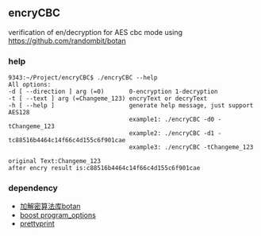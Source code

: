 encryCBC
---

verification of en/decryption for AES cbc mode using https://github.com/randombit/botan

### help
```
9343:~/Project/encryCBC$ ./encryCBC --help
All options:
-d [ --direction ] arg (=0)       0-encryption 1-decryption
-t [ --text ] arg (=Changeme_123) encryText or decryText
-h [ --help ]                     generate help message, just support AES128
                                  example1: ./encryCBC -d0 -tChangeme_123
                                  example2: ./encryCBC -d1 -tc88516b4464c14f66c4d155c6f901cae
                                  example3: ./encryCBC -tChangeme_123

original Text:Changeme_123
after encry result is:c88516b4464c14f66c4d155c6f901cae
```

### dependency
* [加解密算法库botan](https://github.com/randombit/botan)
* [boost program_options](http://www.boost.org/doc/libs/1_64_0/doc/html/boost/program_options/options_description.html)
* [prettyprint](https://github.com/louisdx/cxx-prettyprint)
